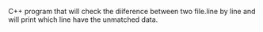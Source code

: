 C++ program that will check the diiference between two file.line by line and will print which line have the unmatched data.

